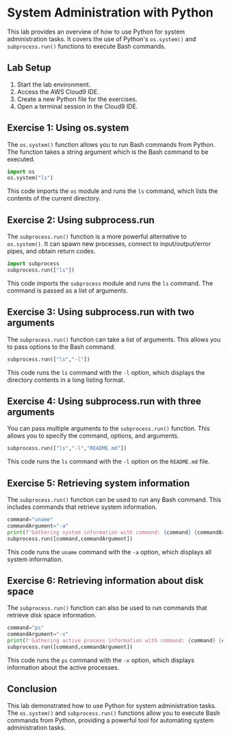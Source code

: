 # System Administration with Python

This lab provides an overview of how to use Python for system administration tasks. It covers the use of Python's `os.system()` and `subprocess.run()` functions to execute Bash commands.

## Lab Setup

1. Start the lab environment.
2. Access the AWS Cloud9 IDE.
3. Create a new Python file for the exercises.
4. Open a terminal session in the Cloud9 IDE.

## Exercise 1: Using os.system

The `os.system()` function allows you to run Bash commands from Python. The function takes a string argument which is the Bash command to be executed.

```python
import os
os.system("ls")
```

This code imports the `os` module and runs the `ls` command, which lists the contents of the current directory.

## Exercise 2: Using subprocess.run

The `subprocess.run()` function is a more powerful alternative to `os.system()`. It can spawn new processes, connect to input/output/error pipes, and obtain return codes.

```python
import subprocess
subprocess.run(["ls"])
```

This code imports the `subprocess` module and runs the `ls` command. The command is passed as a list of arguments.

## Exercise 3: Using subprocess.run with two arguments

The `subprocess.run()` function can take a list of arguments. This allows you to pass options to the Bash command.

```python
subprocess.run(["ls","-l"])
```

This code runs the `ls` command with the `-l` option, which displays the directory contents in a long listing format.

## Exercise 4: Using subprocess.run with three arguments

You can pass multiple arguments to the `subprocess.run()` function. This allows you to specify the command, options, and arguments.

```python
subprocess.run(["ls","-l","README.md"])
```

This code runs the `ls` command with the `-l` option on the `README.md` file.

## Exercise 5: Retrieving system information

The `subprocess.run()` function can be used to run any Bash command. This includes commands that retrieve system information.

```python
command="uname"
commandArgument="-a"
print(f'Gathering system information with command: {command} {commandArgument}')
subprocess.run([command,commandArgument])
```

This code runs the `uname` command with the `-a` option, which displays all system information.

## Exercise 6: Retrieving information about disk space

The `subprocess.run()` function can also be used to run commands that retrieve disk space information.

```python
command="ps"
commandArgument="-x"
print(f'Gathering active process information with command: {command} {commandArgument}')
subprocess.run([command,commandArgument])
```

This code runs the `ps` command with the `-x` option, which displays information about the active processes.

## Conclusion

This lab demonstrated how to use Python for system administration tasks. The `os.system()` and `subprocess.run()` functions allow you to execute Bash commands from Python, providing a powerful tool for automating system administration tasks.